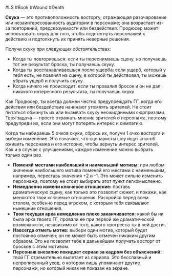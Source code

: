 #LS  #Book #Wound #Death 

**Скука** — это противоположность восторгу, отражающая разочарование или незаинтересованность аудитории в персонаже; она возрастает из-за повторений, предсказуемости или бездействия. Продюсер может использовать скуку для того, чтобы подстегнуть персонажей к действию и подтолкнуть их принять неверные решения. 

Получи скуку при следующих обстоятельствах:
- Когда ты повторяешься: если ты переснимаешь сцену, но получаешь тот же результат броска, ты получаешь скуку. 
- Когда ты восстанавливаешься после ущерба: если ущерб, который у тебя есть, не повлиял на сцену, в которой ты действовал, ты можешь убрать ущерб и получить скуку. 
- Когда ничего не происходит: если ты провалил бросок и он не дал никакого интересного результата, ты получаешь скуку

Как Продюсер, ты всегда должен честно предупреждать ГГ, когда его действия или бездействие начинают утомлять зрителей. Не стоит пытаться обмануть их или вызывать скуку неожиданными сюрпризами. Твоя задача — просто отражать мнение зрителей о персонаже, поэтому предупреди их, если они могут потерять интерес и симпатию. 

Когда ты набираешь 5 очков скуки, сбрось их, получи 1 очко восторга и выбери изменение. Это означает, что сценаристы шоу ищут способ оживить персонажа и его историю, чтобы вернуть интерес зрителей. Как и в случае с улучшениями, каждое изменение можно выбрать только один раз. 

- **Поменяй местами наибольший и наименьший мотивы:** при любом значении наибольшего мотива поменяй его местами с наименьшим, например, переставь значения +2 и -1. Это может сильно изменить персонажа, поэтому не стоит выбирать этот пункт легкомысленно. 
- **Немедленно измени ключевое отношение:** поставь драматическую сцену, как только это позволит сюжет, и покажи, как меняются твои ключевые отношения. Раскройся перед всем столом, особенно перед игроком, с которым тебя связывают нынешние отношения. 
- **Твоя текущая арка немедленно плохо заканчивается:** какой бы ни была арка твоего ГГ, провали её при первой же драматической возможности, независимо от того, какого прогресса ты в ней достиг. 
- **Навсегда отметь мотив:** выбери один мотив, который будет постоянно отмечен; он не может быть отмечен никаким другим образом. Это не позволит тебе в дальнейшем получать восторг от бросков с этим мотивом. 
- **Персонаж внезапно покидает сериал за кадром без объяснений:** твой ГГ стремительно вылетает из сериала. Это бесславный и непрописанный уход, о котором лишь упоминают другие персонажи, но который никак не показан на экране.
